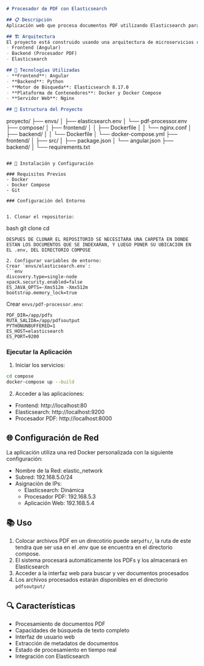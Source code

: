 ```markdown
# Procesador de PDF con Elasticsearch

## 📋 Descripción
Aplicación web que procesa documentos PDF utilizando Elasticsearch para indexación y capacidades de búsqueda. El sistema consta de un procesador PDF backend, una interfaz web frontend y una instancia de Elasticsearch para almacenamiento y búsqueda de documentos.

## 🏗️ Arquitectura
El proyecto está construido usando una arquitectura de microservicios con tres componentes principales:
- Frontend (Angular)
- Backend (Procesador PDF)
- Elasticsearch

## 🔧 Tecnologías Utilizadas
- **Frontend**: Angular
- **Backend**: Python
- **Motor de Búsqueda**: Elasticsearch 8.17.0
- **Plataforma de Contenedores**: Docker y Docker Compose
- **Servidor Web**: Nginx

## 📁 Estructura del Proyecto
```
proyecto/
├── envs/
│   ├── elasticsearch.env
│   └── pdf-processor.env
├── compose/
│   ├── frontend/
│   │   ├── Dockerfile
│   │   └── nginx.conf
│   ├── backend/
│   │   └── Dockerfile
│   └── docker-compose.yml
├── frontend/
│   ├── src/
│   ├── package.json
│   └── angular.json
├── backend/
│   └── requirements.txt

```

## 🚀 Instalación y Configuración

### Requisitos Previos
- Docker
- Docker Compose
- Git

### Configuración del Entorno


1. Clonar el repositorio:
```
bash
git clone <url-del-repositorio>
cd <directorio-del-proyecto>

```
DESPUES DE CLONAR EL REPOSITORIO SE NECESITARA UNA CARPETA EN DONDE ESTAN LOS DOCUMENTOS QUE SE INDEXARAN, Y LUEGO PONER SU UBICACION EN EL .env, DEL DIRECTORIO COMPOSE

2. Configurar variables de entorno:
Crear `envs/elasticsearch.env`:
```env
discovery.type=single-node
xpack.security.enabled=false
ES_JAVA_OPTS=-Xms512m -Xmx512m
bootstrap.memory_lock=true
```

Crear `envs/pdf-processor.env`:
```env
PDF_DIR=/app/pdfs
RUTA_SALIDA=/app/pdfsoutput
PYTHONUNBUFFERED=1
ES_HOST=elasticsearch
ES_PORT=9200
```

### Ejecutar la Aplicación
1. Iniciar los servicios:
```bash
cd compose
docker-compose up --build
```

2. Acceder a las aplicaciones:
- Frontend: http://localhost:80
- Elasticsearch: http://localhost:9200
- Procesador PDF: http://localhost:8000

## 🌐 Configuración de Red
La aplicación utiliza una red Docker personalizada con la siguiente configuración:
- Nombre de la Red: elastic_network
- Subred: 192.168.5.0/24
- Asignación de IPs:
  - Elasticsearch: Dinámica
  - Procesador PDF: 192.168.5.3
  - Aplicación Web: 192.168.5.4

## 📚 Uso
1. Colocar archivos PDF en un direcotirio puede ser`pdfs/`, la ruta de este tendra que ser usa en el .env que se encuentra en el directorio compose.
2. El sistema procesará automáticamente los PDFs y los almacenará en Elasticsearch
3. Acceder a la interfaz web para buscar y ver documentos procesados
4. Los archivos procesados estarán disponibles en el directorio `pdfsoutput/`

## 🔍 Características
- Procesamiento de documentos PDF
- Capacidades de búsqueda de texto completo
- Interfaz de usuario web
- Extracción de metadatos de documentos
- Estado de procesamiento en tiempo real
- Integración con Elasticsearch

